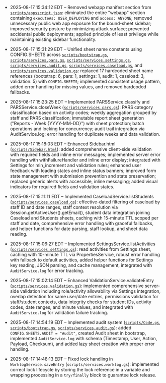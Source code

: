 - 2025-08-17 15:34:12 EDT – Removed webapp manifest section from [`scripts/appsscript.json`](scripts/appsscript.json): eliminated the entire "webapp" section containing `executeAs: USER_DEPLOYING` and `access: ANYONE`; removed unnecessary public web app exposure for the bound-sheet sidebar; improved security posture by minimizing attack surface; prevented accidental public deployments; applied principle of least privilege while maintaining existing sidebar functionality.

- 2025-08-17 15:31:29 EDT – Unified sheet name constants using CONFIG.SHEETS across [`scripts/bootstrap.gs`](scripts/bootstrap.gs), [`scripts/services.pars.gs`](scripts/services.pars.gs), [`scripts/services.settings.gs`](scripts/services.settings.gs), [`scripts/services.audit.gs`](scripts/services.audit.gs), [`scripts/services.caseload.gs`](scripts/services.caseload.gs), and [`scripts/services.validation.gs`](scripts/services.validation.gs): replaced 17 hardcoded sheet name references (bootstrap: 6, pars: 1, settings: 1, audit: 1, caseload: 3, validation: 5) with `CONFIG.SHEETS`; implemented consistent usage pattern, added error handling for missing values, and removed hardcoded fallbacks.

- 2025-08-17 15:23:25 EDT – Implemented PARSService.classify and PARSService.closeWeek ([`scripts/services.pars.gs`](scripts/services.pars.gs)): PARS category classification based on activity codes; weekly aggregation grouped by staff and PARS classification; immutable report sheet generation ("Reports - Week {YYYY-MM-DD}") with sheet protection; batch operations and locking for concurrency; audit trail integration via AuditService.log; error handling for duplicate weeks and data validation.

- 2025-08-17 15:18:03 EDT – Enhanced Sidebar.html ([`scripts/Sidebar.html`](scripts/Sidebar.html)): added comprehensive client-side validation with required fields and inline error messages; implemented server error handling with withFailureHandler and inline error display; integrated with Settings for min_increment and validation rules; enhanced user feedback with loading states and inline status banners; improved form state management with submission prevention and state preservation; replaced generic alerts with accessible, inline messaging; added visual indicators for required fields and validation states.

- 2025-08-17 15:11:11 EDT – Implemented CaseloadService.listStudents ([`scripts/services.caseload.gs`](scripts/services.caseload.gs)): effective-dated filtering of caseload by staff ID and date ranges, staff context resolution via Session.getActiveUser().getEmail(), student data integration joining Caseload and Students sheets, caching with 15-minute TTL scoped per staff and date, comprehensive error handling with graceful fallbacks, and helper functions for date parsing, staff lookup, and sheet data reading.

- 2025-08-17 15:06:27 EDT – Implemented SettingsService.listActivities ([`scripts/services.settings.gs`](scripts/services.settings.gs)): read activities from Settings sheet, caching with 10-minute TTL via PropertiesService, robust error handling with fallback to default activities, added helper functions for Settings key reading, JSON parsing, and cache management, integrated with `AuditService.log` for error tracking.
- 2025-08-17 15:02:14 EDT – Enhanced ValidationService.validateEntry ([`scripts/services.validation.gs`](scripts/services.validation.gs)): implemented comprehensive server-side validation including role/activity allowability via Settings integration, overlap detection for same user/date entries, permissions validation for staff/student contexts, data integrity checks for student IDs, activity codes, date ranges, and minute values, and integrated with `AuditService.log` for validation failure tracking.
- 2025-08-17 14:54:19 EDT – Implemented audit system ([`scripts/Code.gs`](scripts/Code.gs), [`scripts/bootstrap.gs`](scripts/bootstrap.gs), [`scripts/services.audit.gs`](scripts/services.audit.gs)): added `CONFIG.SHEETS.AUDIT = "Audit"`, created Audit sheet in bootstrap, implemented `AuditService.log` with schema (Timestamp, User, Action, Payload, Checksum), and added lazy sheet creation with proper error handling.
- 2025-08-17 14:48:13 EDT – Fixed lock handling in `WorklogService.saveEntry` (`scripts/services.worklog.gs`): implemented correct lock lifecycle by storing the lock reference in a variable and wrapping processing in a `try/finally` block to guarantee lock release.
